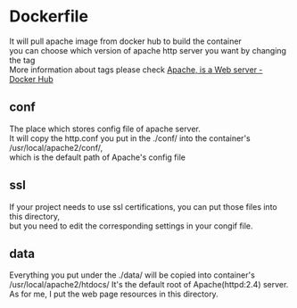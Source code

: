 # Dockerfile

It will pull apache image from docker hub to build the container  
you can choose which version of apache http server you want by changing the tag  
More information about tags please check [Apache, is a Web server - Docker Hub](https://hub.docker.com/_/httpd)  

## conf

The place which stores config file of apache server.  
It will copy the http.conf you put in the ./conf/ into the container's /usr/local/apache2/conf/,  
which is the default path of Apache's config file

## ssl

If your project needs to use ssl certifications, you can put those files into this directory,  
but you need to edit the corresponding settings in your congif file.  

## data

Everything you put under the ./data/ will be copied into container's /usr/local/apache2/htdocs/
It's the default root of Apache(httpd:2.4) server.
As for me, I put the web page resources in this directory.
